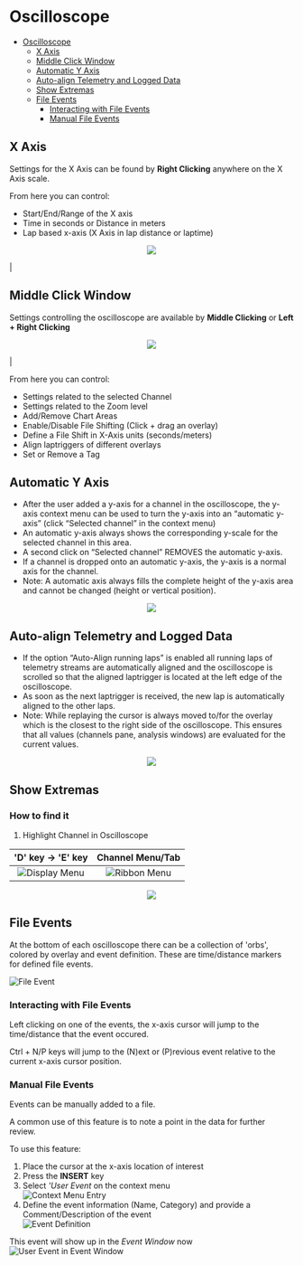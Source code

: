 # Oscilloscope

- [Oscilloscope](#oscilloscope)
  - [X Axis](#x-axis)
  - [Middle Click Window](#middle-click-window)
  - [Automatic Y Axis](#automatic-y-axis)
  - [Auto-align Telemetry and Logged Data](#auto-align-telemetry-and-logged-data)
  - [Show Extremas](#show-extremas)
  - [File Events](#file-events)
    - [Interacting with File Events](#interacting-with-file-events)
    - [Manual File Events](#manual-file-events)

## X Axis

Settings for the X Axis can be found by **Right Clicking** anywhere on the X Axis scale.

From here you can control:

*  Start/End/Range of the X axis
*  Time in seconds or Distance in meters
*  Lap based x-axis (X Axis in lap distance or laptime)

<p align="center">
<img src="images/Oscilloscope - Settings.png">
</p>|

## Middle Click Window

Settings controlling the oscilloscope are available by **Middle Clicking** or **Left + Right Clicking**

<p align="center">
<img src="images/Oscilloscope - Middle Click Menu.png">
</p>|

From here you can control:

* Settings related to the selected Channel
* Settings related to the Zoom level
* Add/Remove Chart Areas
* Enable/Disable File Shifting (Click + drag an overlay)
* Define a File Shift in X-Axis units (seconds/meters)
* Align laptriggers of different overlays
* Set or Remove a Tag

## Automatic Y Axis

- After the user added a y-axis for a channel in the oscilloscope, the y-axis context menu can be used to turn the y-axis into an “automatic y-axis” (click “Selected channel” in the context menu)
- An automatic y-axis always shows the corresponding y-scale for the selected channel in this area.
- A second click on “Selected channel” REMOVES the automatic y-axis.
- If a channel is dropped onto an automatic y-axis, the y-axis is a normal axis for the channel.
- Note: A automatic axis always fills the complete height of the y-axis area and cannot be changed (height or vertical position).

<p align="center">
<img src="images/Oscilloscope Automatic Y Axis.jpg">
</p>

## Auto-align Telemetry and Logged Data

- If the option “Auto-Align running laps” is enabled all running laps of telemetry streams are automatically aligned and the oscilloscope is scrolled so that the aligned laptrigger is located at the left edge of the oscilloscope.
- As soon as the next laptrigger is received, the new lap is automatically aligned to the other laps.
- Note: While replaying the cursor is always moved to/for the overlay which is the closest to the right side of the oscilloscope. This ensures that all values (channels pane, analysis windows) are evaluated for the current values.


<p align="center">
<img src="images/Oscilloscope - Auto Align Laps.png">
</p>

## Show Extremas

### How to find it  <!-- omit in toc -->

1. Highlight Channel in Oscilloscope
  
|'D' key -> 'E' key | Channel Menu/Tab  |
|:---:|:---:|
|![Display Menu](images/Oscilloscope&#32;Display&#32;Menu&#32;Show&#32;Extremas.jpg) | ![Ribbon Menu](images/Ribbon&#32;Show&#32;Extremas&#32;Button.jpg) |

<p align="center">
<img src="images/Show Extremas Example.jpg">
</p>

## File Events

At the bottom of each oscilloscope there can be a collection of 'orbs', colored by overlay and event definition. These are time/distance markers for defined file events.

![File Event](images/Oscilloscope%20-%20File%20Event.jpg)

### Interacting with File Events

Left clicking on one of the events, the x-axis cursor will jump to the time/distance that the event occured.

Ctrl + N/P keys will jump to the (N)ext or (P)revious event relative to the current x-axis cursor position.

### Manual File Events

Events can be manually added to a file.

A common use of this feature is to note a point in the data for further review.

To use this feature:

1. Place the cursor at the x-axis location of interest
2. Press the **INSERT** key
3. Select *'User Event* on the context menu <BR>![Context Menu Entry](images/Oscilloscope%20-%20User%20Event%20Insertion.png)
4. Define the event information (Name, Category) and provide a Comment/Description of the event <BR>![Event Definition](images/Oscilloscope%20-%20User%20Event%20Definition.png)

This event will show up in the *Event Window* now
![User Event in Event Window](images/Oscilloscope%20-%20User%20Event%20Example.png)